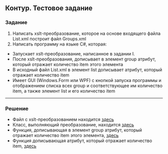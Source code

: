 ## Контур. Тестовое задание
### Задание
1. Написать xslt-преобразование, которое на основе входящего файла List.xml построит файл Groups.xml
2. Написать программу на языке C#, которая: 
- Запускает xslt-преобразование, написанное в задании I.
- После xslt-преобразования, дописывает в элемент group атрибут, который отражает количество item этого элемента
- В исходный файл List.xml в элемент list дописывает атрибут, который отражает количество item
- Имеет GUI (Windows.Form или WPF) с кнопкой запуска программы и отображением списка всех group и соответствующее им количество item, а также элемент list и его количество item

***

### Решение
- Файл с xslt-преобразованием находится [здесь](https://github.com/Boiler25/XSLTapp/blob/master/XSLTapp/Data/List.xsl)
- Класс, выполняющий преобразование, находится [здесь](https://github.com/Boiler25/XSLTapp/blob/master/XSLTapp/XslTransformer.cs)
- Функция, дописывающая в элемент group атрибут, который отражает количество item этого элемента, [здесь](https://github.com/Boiler25/XSLTapp/blob/master/XSLTapp/XmlHelper.cs)
- Функция дописывающая атрибут, который отражает количество item, [здесь](https://github.com/Boiler25/XSLTapp/blob/master/XSLTapp/XmlHelper.cs)
